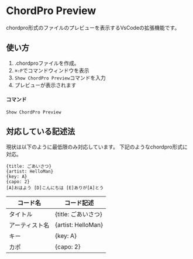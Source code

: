 # ChordPro Preview

chordpro形式のファイルのプレビューを表示するVsCodeの拡張機能です。

## 使い方

1. .chordproファイルを作成。
1. `⌘⇧P`でコマンドウィンドウを表示
1. `Show ChordPro Preview`コマンドを入力
1. プレビューが表示されます

####  コマンド
```
Show ChordPro Preview
```

## 対応している記述法
現状は以下のように最低限のみ対応しています。
下記のようなchordpro形式に対応。
```plaintext
{title: ごあいさつ}
{artist: HelloMan}
{key: A}
{capo: 2}
[A]おはよう [D]こんにちは [E]ありが[A]とう
```

コード名|コード記述
-|-
タイトル|{title: ごあいさつ}
アーティスト名|{artist: HelloMan}
キー| {key: A}
カポ| {capo: 2}




